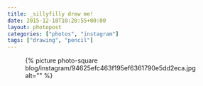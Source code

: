 ```yaml
---
title: _sillyfilly drew me!
date: 2015-12-18T10:20:55+00:00
layout: photopost
categories: ["photos", "instagram"]
tags: ["drawing", "pencil"]
---
```


<figure class="photo photo--square">
  {% picture photo-square blog/instagram/94625efc463f195ef6361790e5dd2eca.jpg alt="" %}
</figure>


